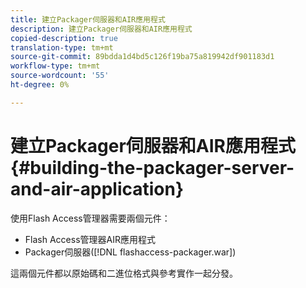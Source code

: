 ```yaml
---
title: 建立Packager伺服器和AIR應用程式
description: 建立Packager伺服器和AIR應用程式
copied-description: true
translation-type: tm+mt
source-git-commit: 89bdda1d4bd5c126f19ba75a819942df901183d1
workflow-type: tm+mt
source-wordcount: '55'
ht-degree: 0%

---
```



# 建立Packager伺服器和AIR應用程式{#building-the-packager-server-and-air-application}

使用Flash Access管理器需要兩個元件：

* Flash Access管理器AIR應用程式
* Packager伺服器([!DNL flashaccess-packager.war])

這兩個元件都以原始碼和二進位格式與參考實作一起分發。
